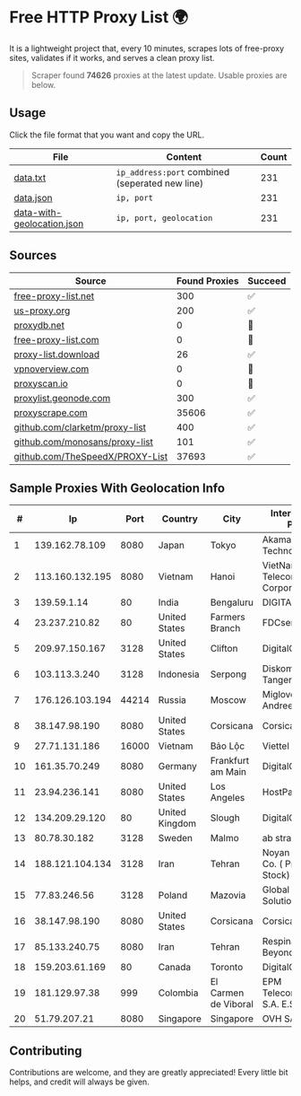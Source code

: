 
# Free HTTP Proxy List 🌍

It is a lightweight project that, every 10 minutes, scrapes lots of free-proxy sites, validates if it works, and serves a clean proxy list.


> Scraper found **74626** proxies at the latest update. Usable proxies are below.

## Usage

Click the file format that you want and copy the URL.


|File|Content|Count|
|----|-------|-----|
|[data.txt](https://raw.githubusercontent.com/themiralay/Proxy-List-World/master/data.txt)|`ip_address:port` combined (seperated new line)|231|
|[data.json](https://raw.githubusercontent.com/themiralay/Proxy-List-World/master/data.json)|`ip, port`|231|
|[data-with-geolocation.json](https://raw.githubusercontent.com/themiralay/Proxy-List-World/master/data-with-geolocation.json)|`ip, port, geolocation`|231|

## Sources

|Source|Found Proxies|Succeed|
|------|-------------|-------|
|[free-proxy-list.net](https://free-proxy-list.net)|300|✅|
|[us-proxy.org](https://www.us-proxy.org)|200|✅|
|[proxydb.net](http://proxydb.net)|0|🚫|
|[free-proxy-list.com](https://free-proxy-list.com/?page=&port=&type%5B%5D=http&type%5B%5D=https&up_time=0&search=Search)|0|🚫|
|[proxy-list.download](https://www.proxy-list.download/HTTP)|26|✅|
|[vpnoverview.com](https://vpnoverview.com/privacy/anonymous-browsing/free-proxy-servers)|0|🚫|
|[proxyscan.io](https://www.proxyscan.io)|0|🚫|
|[proxylist.geonode.com](https://proxylist.geonode.com/api/proxy-list?limit=300&page=1&sort_by=lastChecked&sort_type=desc&protocols=http,https)|300|✅|
|[proxyscrape.com](https://api.proxyscrape.com/v2/?request=displayproxies&protocol=http&timeout=10000&country=all&ssl=all&anonymity=all)|35606|✅|
|[github.com/clarketm/proxy-list](https://raw.githubusercontent.com/clarketm/proxy-list/master/proxy-list-raw.txt)|400|✅|
|[github.com/monosans/proxy-list](https://raw.githubusercontent.com/monosans/proxy-list/main/proxies/http.txt)|101|✅|
|[github.com/TheSpeedX/PROXY-List](https://raw.githubusercontent.com/TheSpeedX/PROXY-List/master/http.txt)|37693|✅|


## Sample Proxies With Geolocation Info

|#|Ip|Port|Country|City|Internet Service Provider|
|-|--|----|-------|----|-------------------------|
|1|139.162.78.109|8080|Japan|Tokyo|Akamai Technologies, Inc.|
|2|113.160.132.195|8080|Vietnam|Hanoi|VietNam Post and Telecom Corporation|
|3|139.59.1.14|80|India|Bengaluru|DIGITALOCEAN|
|4|23.237.210.82|80|United States|Farmers Branch|FDCservers.net|
|5|209.97.150.167|3128|United States|Clifton|DigitalOcean, LLC|
|6|103.113.3.240|3128|Indonesia|Serpong|Diskominfo Tangerang Selatan|
|7|176.126.103.194|44214|Russia|Moscow|Miglovets Egor Andreevich|
|8|38.147.98.190|8080|United States|Corsicana|Corsicana ISD|
|9|27.71.131.186|16000|Vietnam|Bảo Lộc|Viettel Group|
|10|161.35.70.249|8080|Germany|Frankfurt am Main|DigitalOcean, LLC|
|11|23.94.236.141|8080|United States|Los Angeles|HostPapa|
|12|134.209.29.120|80|United Kingdom|Slough|DigitalOcean, LLC|
|13|80.78.30.182|3128|Sweden|Malmo|ab stract|
|14|188.121.104.134|3128|Iran|Tehran|Noyan Abr Arvan Co. ( Private Joint Stock)|
|15|77.83.246.56|3128|Poland|Mazovia|Global Connectivity Solutions LLP|
|16|38.147.98.190|8080|United States|Corsicana|Corsicana ISD|
|17|85.133.240.75|8080|Iran|Tehran|Respina Networks & Beyond PJSC|
|18|159.203.61.169|80|Canada|Toronto|DigitalOcean, LLC|
|19|181.129.97.38|999|Colombia|El Carmen de Viboral|EPM Telecomunicaciones S.A. E.S.P.|
|20|51.79.207.21|8080|Singapore|Singapore|OVH SAS|



## Contributing

Contributions are welcome, and they are greatly appreciated! Every
little bit helps, and credit will always be given.

